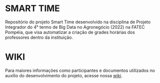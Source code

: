 # SMART TIME
Repositório do projeto Smart Time desenvolvido na disciplina de Projeto Integrador do 4° termo de Big Data no Agronegócio (2022) na FATEC Pompéia, que visa automatizar a criação de grades horárias dos professores dentro da instituição.

# WIKI
Para maiores informações como participantes e documentos utilizados no auxílio do desenvolvimento do projeto, acesse nossa [wiki](https://github.com/MateusBonacinaZ/smart-time/wiki).
<br><br>
